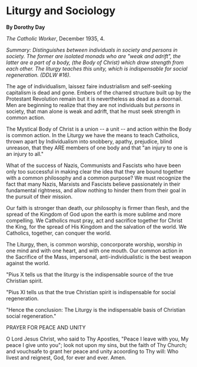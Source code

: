Liturgy and Sociology
=====================

**By Dorothy Day**

*The Catholic Worker*, December 1935, 4.

*Summary: Distinguishes between individuals in society and persons in
society. The former are isolated monads who are "weak and adrift", the
latter are a part of a body, (the Body of Christ) which draw strength
from each other. The liturgy teaches this unity, which is indispensable
for social regeneration. (DDLW \#16).*

The age of individualism, laissez faire industrialism and self-seeking
capitalism is dead and gone. Embers of the charred structure built up by
the Protestant Revolution remain but it is nevertheless as dead as a
doornail. Men are beginning to realize that they are not individuals but
*persons* in society, that man alone is weak and adrift, that he must
seek strength in common action.

The Mystical Body of Christ is a union -- a unit -- and action within
the Body is common action. In the Liturgy we have the means to teach
Catholics, thrown apart by Individualism into snobbery, apathy,
prejudice, blind unreason, that they ARE members of one body and that
"an injury to one is an injury to all."

What of the success of Nazis, Communists and Fascists who have been only
too successful in making clear the idea that they are bound together
with a common philosophy and a common purpose? We must recognize the
fact that many Nazis, Marxists and Fascists believe passionately in
their fundamental rightness, and allow nothing to hinder them from their
goal in the pursuit of their mission.

Our faith is stronger than death, our philosophy is firmer than flesh,
and the spread of the Kingdom of God upon the earth is more sublime and
more compelling. We Catholics must pray, act and sacrifice together for
Christ the King, for the spread of His Kingdom and the salvation of the
world. We Catholics, together, can conquer the world.

The Liturgy, then, is common worship, concorporate worship, worship in
one mind and with one heart, and with one mouth. Our common action in
the Sacrifice of the Mass, impersonal, anti-individualistic is the best
weapon against the world.

"Pius X tells us that the liturgy is the indispensable source of the
true Christian spirit.

"Pius XI tells us that the true Christian spirit is indispensable for
social regeneration.

"Hence the conclusion: The Liturgy is the indispensable basis of
Christian social regeneration."

PRAYER FOR PEACE AND UNITY

O Lord Jesus Christ, who said to Thy Apostles, "Peace I leave with you,
My peace I give unto you"; look not upon my sins, but the faith of Thy
Church; and vouchsafe to grant her peace and unity acoording to Thy
will: Who livest and reignest, God, for ever and ever. Amen.
